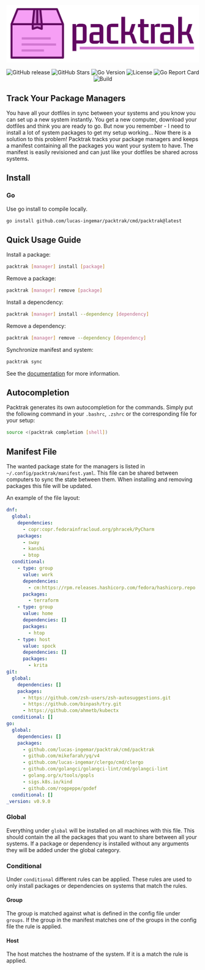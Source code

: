 <p align="center">
    <picture>
      <img alt="packtrak" title="packtrak" src="docs/assets/img/logowtext.png">
    </picture>
</p>

<p align="center">
  <a href="https://github.com/lucas-ingemage/packtrack/releases" style="text-decoration: none">
    <img alt="GitHub release" src="https://img.shields.io/github/v/release/lucas-ingemar/packtrak?style=flat-square&label=Latest%20Version">
  </a>

  <img alt="GitHub Stars" src="https://img.shields.io/github/stars/lucas-ingemar/packtrak?style=flat-square&logo=github&label=Stars">
  <img alt="Go Version" src="https://img.shields.io/github/go-mod/go-version/lucas-ingemar/packtrak?style=flat-square&logo=go&label=Version">
  <img alt="License" src="https://img.shields.io/github/license/lucas-ingemar/packtrak?style=flat-square&label=License">

  <a href="https://goreportcard.com/badge/github.com/lucas-ingemar/packtrak" style="text-decoration: none">
    <img alt="Go Report Card" src="https://goreportcard.com/badge/github.com/lucas-ingemar/packtrak?style=flat-square">
  </a>

  <img alt="Build" src="https://img.shields.io/github/actions/workflow/status/lucas-ingemar/packtrak/go-test.yml?style=flat-square&logo=github&label=Tests">

</p>


## Track Your Package Managers
You have all your dotfiles in sync between your systems and you know you can set up a new system instantly. You get a new computer, download your dotfiles and think you are ready to go. But now you remember - I need to install a lot of system packages to get my setup working...
Now there is a solution to this problem! Packtrak tracks your package managers and keeps a manifest containing all the packages you want your system to have. 
The manifest is easily revisioned and can just like your dotfiles be shared across systems.

## Install

### Go 
Use go install to compile locally. 

``` bash
go install github.com/lucas-ingemar/packtrak/cmd/packtrak@latest
```

## Quick Usage Guide

Install a package:
``` bash
packtrak [manager] install [package]
```

Remove a package:
``` bash
packtrak [manager] remove [package]
```

Install a depencdency:
``` bash
packtrak [manager] install --dependency [dependency]
```

Remove a dependency:
``` bash
packtrak [manager] remove --dependency [dependency]
```

Synchronize manifest and system: 
``` bash
packtrak sync 
```

See the [documentation](docs/cmd/packtrak.md) for more information.


## Autocompletion
Packtrak generates its own autocompletion for the commands. Simply put the following command in your `.bashrc`, `.zshrc` or the corresponding file for your setup:

``` bash
source <(packtrak completion [shell])
```

## Manifest File
The wanted package state for the managers is listed in `~/.config/packtrak/manifest.yaml`. This file can be shared between computers to sync the state between them. When installing and removing packages this file will be updated.

An example of the file layout:

``` yaml
dnf:
  global:
    dependencies:
      - copr:copr.fedorainfracloud.org/phracek/PyCharm
    packages:
      - sway
      - kanshi
      - btop
  conditional:
    - type: group
      value: work
      dependencies: 
        - cm:https://rpm.releases.hashicorp.com/fedora/hashicorp.repo
      packages: 
        - terraform
    - type: group
      value: home
      dependencies: []
      packages:
        - htop
    - type: host
      value: spock
      dependencies: []
      packages: 
        - krita
git:
  global:
    dependencies: []
    packages:
      - https://github.com/zsh-users/zsh-autosuggestions.git
      - https://github.com/binpash/try.git
      - https://github.com/ahmetb/kubectx
  conditional: []
go:
  global:
    dependencies: []
    packages:
      - github.com/lucas-ingemar/packtrak/cmd/packtrak
      - github.com/mikefarah/yq/v4
      - github.com/lucas-ingemar/clergo/cmd/clergo
      - github.com/golangci/golangci-lint/cmd/golangci-lint
      - golang.org/x/tools/gopls
      - sigs.k8s.io/kind
      - github.com/rogpeppe/godef
  conditional: []
_version: v0.9.0

```
### Global
Everything under `global` will be installed on all machines with this file. This should contain the all the packages that you want to share between all your systems. 
If a package or dependency is installed without any arguments they will be added under the global category.

### Conditional
Under `conditional` different rules can be applied. These rules are used to only install packages or dependencies on systems that match the rules.

#### Group
The group is matched against what is defined in the config file under `groups`. If the group in the manifest matches one of the groups in the config file the rule is applied.

#### Host
The host matches the hostname of the system. If it is a match the rule is applied.

